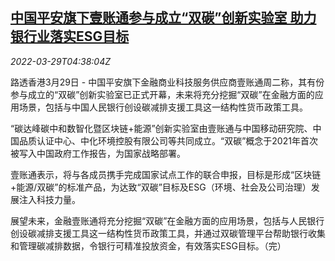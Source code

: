 <!--1648530062000-->
[中国平安旗下壹账通参与成立“双碳”创新实验室 助力银行业落实ESG目标](https://cn.reuters.com/article/pingan-ocft-creative-lab-esg-0329-idCNKCS2LQ0AJ)
------

<div><i>2022-03-29T04:38:04Z</i></div><p>路透香港3月29日 - 中国平安旗下金融商业科技服务供应商壹账通周二称，其有份参与成立的“双碳”创新实验室已正式开幕，未来将充分挖掘“双碳”在金融方面的应用场景，包括与中国人民银行创设碳减排支援工具这一结构性货币政策工具。</p><p>“碳达峰碳中和数智化暨区块链+能源”创新实验室由壹账通与中国移动研究院、中国品质认证中心、中化环境控股有限公司等共同成立。“双碳”概念于2021年首次被写入中国政府工作报告，为国家战略部署。</p><p>壹账通表示，将与各成员携手完成国家试点工作的联合申报，目标是形成“区块链+能源/双碳”的标准产品，为达致“双碳”目标及ESG（环境、社会及公司治理）发展注入科技力量。</p><p>展望未来，金融壹账通将充分挖掘“双碳”在金融方面的应用场景，包括与人民银行创设碳减排支援工具这一结构性货币政策工具，并通过双碳管理平台帮助银行收集和管理碳减排数据，令银行可精准投放资金，有效落实ESG目标。（完）</p>
